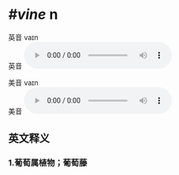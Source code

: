 # ***\#vine*** n
英音 vaɪn  
英音
<audio src="./media/vine1_AAC.aac" controls="controls"></audio>

美音 vaɪn  
美音
<audio src="./media/vine2_AAC.aac" controls="controls"></audio>



  

英文释义
---
### 1.**葡萄属植物；葡萄藤**  


